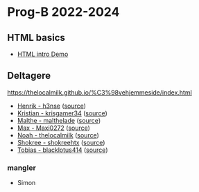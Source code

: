 # Prog-B 2022-2024

## HTML basics
- [HTML intro Demo](html-demo/)



## Deltagere
https://thelocalmilk.github.io/%C3%98vehjemmeside/index.html 

- [Henrik - h3nse](https://h3nse.github.io/) ([source](https://github.com/h3nse/h3nse.github.io))
- [Kristian - krisgamer34](https://krisgamer34.github.io/) ([source](https://github.com/krisgamer34/krisgamer34.github.io))
- [Malthe - malthelade](https://malthelade.github.io/) ([source](https://github.com/malthelade/malthelade.github.io))
- [Max - Maxi0272](https://Maxi0272.github.io/) ([source](https://github.com/Maxi0272/Maxi0272.github.io))
- [Noah - thelocalmilk](https://thelocalmilk.github.io/) ([source](https://github.com/thelocalmilk/thelocalmilk.github.io))
- [Shokree - shokreehtx](https://shokreehtx.github.io/) ([source](https://github.com/shokreehtx/shokreehtx.github.io))
- [Tobias - blacklotus414](https://blacklotus414.github.io/) ([source](https://github.com/blacklotus414/blacklotus414.github.io))

### mangler
- Simon

